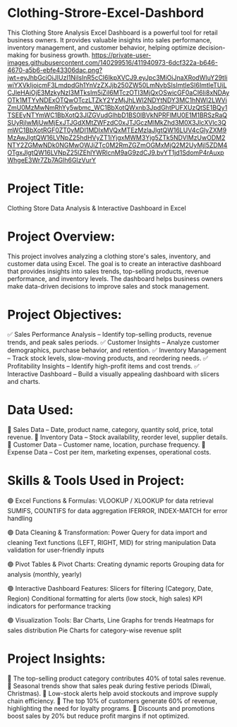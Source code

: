 # Clothing-Strore-Excel-Dashbord
This Clothing Store Analysis Excel Dashboard is a powerful tool for retail business owners. It provides valuable insights into sales performance, inventory management, and customer behavior, helping optimize decision-making for business growth.
https://private-user-images.githubusercontent.com/140299516/411940973-6dcf322a-b646-4670-a5b6-ebfe43306dac.png?jwt=eyJhbGciOiJIUzI1NiIsInR5cCI6IkpXVCJ9.eyJpc3MiOiJnaXRodWIuY29tIiwiYXVkIjoicmF3LmdpdGh1YnVzZXJjb250ZW50LmNvbSIsImtleSI6ImtleTUiLCJleHAiOjE3MzkyNzI3MTksIm5iZiI6MTczOTI3MjQxOSwicGF0aCI6Ii8xNDAyOTk1MTYvNDExOTQwOTczLTZkY2YzMjJhLWI2NDYtNDY3MC1hNWI2LWViZmU0MzMwNmRhYy5wbmc_WC1BbXotQWxnb3JpdGhtPUFXUzQtSE1BQy1TSEEyNTYmWC1BbXotQ3JlZGVudGlhbD1BS0lBVkNPRFlMU0E1M1BRSzRaQSUyRjIwMjUwMjExJTJGdXMtZWFzdC0xJTJGczMlMkZhd3M0X3JlcXVlc3QmWC1BbXotRGF0ZT0yMDI1MDIxMVQxMTEzMzlaJlgtQW16LUV4cGlyZXM9MzAwJlgtQW16LVNpZ25hdHVyZT1iYjgxMWM3Yjg5ZTk5NDVlMzUwODM2NTY2ZGMwNDk0NGMwOWJiZTc0M2RmZGZmOGMxMjQ2M2UyMjI5ZDM4OTgxJlgtQW16LVNpZ25lZEhlYWRlcnM9aG9zdCJ9.bvYT1jd1SdomP4rAuxpWhgeE3Wr7Zb7AGlh6GIzVurY


# Project Title:
Clothing Store Data Analysis & Interactive Dashboard in Excel

# Project Overview:
This project involves analyzing a clothing store's sales, inventory, and customer data using Excel. The goal is to create an interactive dashboard that provides insights into sales trends, top-selling products, revenue performance, and inventory levels. The dashboard helps business owners make data-driven decisions to improve sales and stock management.

# Project Objectives:
✅ Sales Performance Analysis – Identify top-selling products, revenue trends, and peak sales periods.
✅ Customer Insights – Analyze customer demographics, purchase behavior, and retention.
✅ Inventory Management – Track stock levels, slow-moving products, and reordering needs.
✅ Profitability Insights – Identify high-profit items and cost trends.
✅ Interactive Dashboard – Build a visually appealing dashboard with slicers and charts.

# Data Used:
📌 Sales Data – Date, product name, category, quantity sold, price, total revenue.
📌 Inventory Data – Stock availability, reorder level, supplier details.
📌 Customer Data – Customer name, location, purchase frequency.
📌 Expense Data – Cost per item, marketing expenses, operational costs.

# Skills & Tools Used in Project:
🟢 Excel Functions & Formulas:
VLOOKUP / XLOOKUP for data retrieval
SUMIFS, COUNTIFS for data aggregation
IFERROR, INDEX-MATCH for error handling

🟢 Data Cleaning & Transformation:
Power Query for data import and cleaning
Text functions (LEFT, RIGHT, MID) for string manipulation
Data validation for user-friendly inputs

🟢 Pivot Tables & Pivot Charts:
Creating dynamic reports
Grouping data for analysis (monthly, yearly)

🟢 Interactive Dashboard Features:
Slicers for filtering (Category, Date, Region)
Conditional formatting for alerts (low stock, high sales)
KPI indicators for performance tracking

🟢 Visualization Tools:
Bar Charts, Line Graphs for trends
Heatmaps for sales distribution
Pie Charts for category-wise revenue split

# Project Insights:
🔹 The top-selling product category contributes 40% of total sales revenue.
🔹 Seasonal trends show that sales peak during festive periods (Diwali, Christmas).
🔹 Low-stock alerts help avoid stockouts and improve supply chain efficiency.
🔹 The top 10% of customers generate 60% of revenue, highlighting the need for loyalty programs.
🔹 Discounts and promotions boost sales by 20% but reduce profit margins if not optimized.

